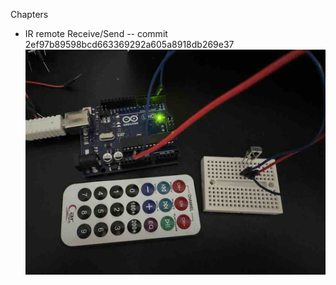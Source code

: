 Chapters
* IR remote Receive/Send -- commit 2ef97b89598bcd663369292a605a8918db269e37 ![ref](/images/25.jpg)